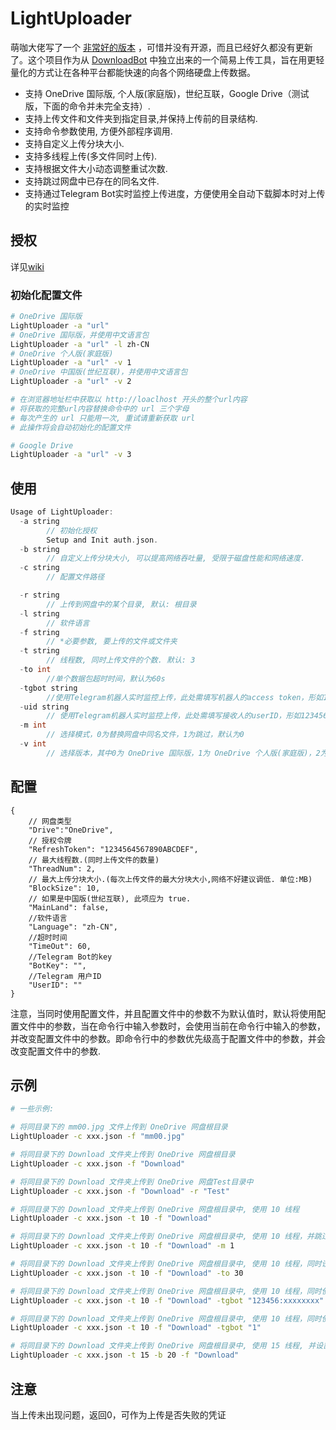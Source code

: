 # LightUploader

萌咖大佬写了一个 [非常好的版本](https://github.com/MoeClub/OneList/tree/master/OneDriveUploader) ，可惜并没有开源，而且已经好久都没有更新了。这个项目作为从 [DownloadBot](https://github.com/gaowanliang/DownloadBot) 中独立出来的一个简易上传工具，旨在用更轻量化的方式让在各种平台都能快速的向各个网络硬盘上传数据。

- 支持 OneDrive 国际版, 个人版(家庭版)，世纪互联，Google Drive（测试版，下面的命令并未完全支持）.
- 支持上传文件和文件夹到指定目录,并保持上传前的目录结构.
- 支持命令参数使用, 方便外部程序调用.
- 支持自定义上传分块大小.
- 支持多线程上传(多文件同时上传).
- 支持根据文件大小动态调整重试次数.
- 支持跳过网盘中已存在的同名文件.
- 支持通过Telegram Bot实时监控上传进度，方便使用全自动下载脚本时对上传的实时监控

## 授权
详见[wiki](https://github.com/gaowanliang/LightUploader/wiki)


### 初始化配置文件
```bash
# OneDrive 国际版
LightUploader -a "url"
# OneDrive 国际版，并使用中文语言包
LightUploader -a "url" -l zh-CN
# OneDrive 个人版(家庭版)
LightUploader -a "url" -v 1
# OneDrive 中国版(世纪互联)，并使用中文语言包
LightUploader -a "url" -v 2

# 在浏览器地址栏中获取以 http://loaclhost 开头的整个url内容
# 将获取的完整url内容替换命令中的 url 三个字母
# 每次产生的 url 只能用一次, 重试请重新获取 url
# 此操作将会自动初始化的配置文件

# Google Drive
LightUploader -a "url" -v 3
```

## 使用
```c
Usage of LightUploader:
  -a string
        // 初始化授权
        Setup and Init auth.json.
  -b string
        // 自定义上传分块大小, 可以提高网络吞吐量, 受限于磁盘性能和网络速度.
  -c string
        // 配置文件路径

  -r string
        // 上传到网盘中的某个目录, 默认: 根目录
  -l string
        // 软件语言
  -f string
        // *必要参数, 要上传的文件或文件夹
  -t string
        // 线程数, 同时上传文件的个数. 默认: 3
  -to int
        //单个数据包超时时间，默认为60s
  -tgbot string
        //使用Telegram机器人实时监控上传，此处需填写机器人的access token，形如123456789:xxxxxxxxx，输入时需使用双引号包裹。当写入内容为“1”时，使用配置文件中的BotKey和UserID作为载入项
  -uid string
        // 使用Telegram机器人实时监控上传，此处需填写接收人的userID，形如123456789
  -m int
        // 选择模式，0为替换网盘中同名文件，1为跳过，默认为0
  -v int
        // 选择版本，其中0为 OneDrive 国际版，1为 OneDrive 个人版(家庭版)，2为 OneDrive 世纪互联，3为Google Drive，默认为0
```

## 配置
```jsonc
{
    // 网盘类型
    "Drive":"OneDrive",
    // 授权令牌
    "RefreshToken": "1234564567890ABCDEF",
    // 最大线程数.(同时上传文件的数量)
    "ThreadNum": 2,
    // 最大上传分块大小.(每次上传文件的最大分块大小,网络不好建议调低. 单位:MB)
    "BlockSize": 10,
    // 如果是中国版(世纪互联), 此项应为 true.
    "MainLand": false,
    //软件语言
    "Language": "zh-CN",
    //超时时间
    "TimeOut": 60,
    //Telegram Bot的key
    "BotKey": "",
    //Telegram 用户ID
    "UserID": ""
}
```
注意，当同时使用配置文件，并且配置文件中的参数不为默认值时，默认将使用配置文件中的参数，当在命令行中输入参数时，会使用当前在命令行中输入的参数，并改变配置文件中的参数。即命令行中的参数优先级高于配置文件中的参数，并会改变配置文件中的参数.

## 示例
```bash
# 一些示例:

# 将同目录下的 mm00.jpg 文件上传到 OneDrive 网盘根目录
LightUploader -c xxx.json -f "mm00.jpg"

# 将同目录下的 Download 文件夹上传到 OneDrive 网盘根目录
LightUploader -c xxx.json -f "Download" 

# 将同目录下的 Download 文件夹上传到 OneDrive 网盘Test目录中
LightUploader -c xxx.json -f "Download" -r "Test"

# 将同目录下的 Download 文件夹上传到 OneDrive 网盘根目录中, 使用 10 线程
LightUploader -c xxx.json -t 10 -f "Download" 

# 将同目录下的 Download 文件夹上传到 OneDrive 网盘根目录中, 使用 10 线程，并跳过同名文件
LightUploader -c xxx.json -t 10 -f "Download" -m 1

# 将同目录下的 Download 文件夹上传到 OneDrive 网盘根目录中, 使用 10 线程，同时设置超时时间为30秒
LightUploader -c xxx.json -t 10 -f "Download" -to 30

# 将同目录下的 Download 文件夹上传到 OneDrive 网盘根目录中, 使用 10 线程，同时使用 Telegram Bot 实时监控上传进度
LightUploader -c xxx.json -t 10 -f "Download" -tgbot "123456:xxxxxxxx" -uid 123456789

# 将同目录下的 Download 文件夹上传到 OneDrive 网盘根目录中, 使用 10 线程，同时使用配置文件中的 Telegram Bot 参数载入程序实时监控上传进度（前提是配置文件中含有Telegram Bot 的参数）
LightUploader -c xxx.json -t 10 -f "Download" -tgbot "1"

# 将同目录下的 Download 文件夹上传到 OneDrive 网盘根目录中, 使用 15 线程, 并设置分块大小为 20M
LightUploader -c xxx.json -t 15 -b 20 -f "Download" 

```

## 注意
当上传未出现问题，返回0，可作为上传是否失败的凭证